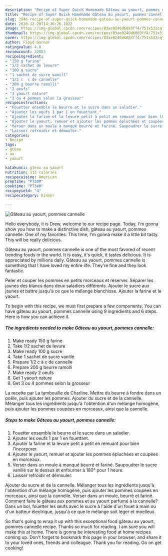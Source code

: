```yaml
---
description: "Recipe of Super Quick Homemade Gâteau au yaourt, pommes cannelle"
title: "Recipe of Super Quick Homemade Gâteau au yaourt, pommes cannelle"
slug: 2946-recipe-of-super-quick-homemade-gateau-au-yaourt-pommes-cannelle
date: 2020-12-20T14:36:26.102Z
image: https://img-global.cpcdn.com/recipes/83ae0240d6083ff4/751x532cq70/gateau-au-yaourt-pommes-cannelle-photo-principale-de-la-recette.jpg
thumbnail: https://img-global.cpcdn.com/recipes/83ae0240d6083ff4/751x532cq70/gateau-au-yaourt-pommes-cannelle-photo-principale-de-la-recette.jpg
cover: https://img-global.cpcdn.com/recipes/83ae0240d6083ff4/751x532cq70/gateau-au-yaourt-pommes-cannelle-photo-principale-de-la-recette.jpg
author: Floyd Garner
ratingvalue: 4.8
reviewcount: 32883
recipeingredient:
- "150 g farine"
- "1/2 sachet de levure"
- "100 g sucre"
- "1 sachet de sucre vanill"
- "1/2 c  c de cannelle"
- "200 g beurre ramolli"
- "2 oeufs"
- "1 yaourt nature"
- "3 ou 4 pommes selon la grosseur"
recipeinstructions:
- "Fouetter ensemble le beurre et le sucre dans un saladier."
- "Ajouter les oeufs 1 par 1 en fouettant."
- "Ajouter la farine et la levure petit à petit en remuant pour bien l&#39;incorporer."
- "Ajouter le yaourt, remuer et ajouter les pommes épluchées et coupées en morceaux."
- "Verser dans un moule à manqué beurré et fariné. Saupoudrer le sucre vanillé sur le dessus et enfourner à 180° pour 1 heure."
- "Laisser refroidir et démouler."
categories:
- Recipe
tags:
- gteau
- au
- yaourt

katakunci: gteau au yaourt 
nutrition: 113 calories
recipecuisine: American
preptime: "PT30M"
cooktime: "PT34M"
recipeyield: "4"
recipecategory: Dinner

---
```



![Gâteau au yaourt, pommes cannelle](https://img-global.cpcdn.com/recipes/83ae0240d6083ff4/751x532cq70/gateau-au-yaourt-pommes-cannelle-photo-principale-de-la-recette.jpg)

Hello everybody, it is Drew, welcome to our recipe page. Today, I'm gonna show you how to make a distinctive dish, gâteau au yaourt, pommes cannelle. One of my favorites. This time, I'm gonna make it a little bit tasty. This will be really delicious.

Gâteau au yaourt, pommes cannelle is one of the most favored of recent trending foods in the world. It is easy, it's quick, it tastes delicious. It is appreciated by millions daily. Gâteau au yaourt, pommes cannelle is something that I have loved my entire life. They're fine and they look fantastic.

Peler et couper les pommes en petits morceaux et réserver. Séparer les jaunes des blancs dans deux saladiers différents. Ajouter le sucre aux jaunes et battre jusqu&#39;à ce que le mélange blanchisse. Ajouter la farine et le yaourt.


To begin with this recipe, we must first prepare a few components. You can have gâteau au yaourt, pommes cannelle using 9 ingredients and 6 steps. Here is how you can achieve it.

<!--inarticleads1-->

##### The ingredients needed to make Gâteau au yaourt, pommes cannelle:

1. Make ready 150 g farine
1. Take 1/2 sachet de levure
1. Make ready 100 g sucre
1. Take 1 sachet de sucre vanillé
1. Prepare 1/2 c à c de cannelle
1. Prepare 200 g beurre ramolli
1. Make ready 2 oeufs
1. Get 1 yaourt nature
1. Get 3 ou 4 pommes selon la grosseur


La recette par La tambouille de Charline. Mettre du beurre à fondre dans un poêle, puis ajouter les pommes. Ajouter du sucre et de la cannelle. Mélanger tous les ingrédients jusqu&#39;à l&#39;obtention d&#39;un mélange homogène, puis ajouter les pommes coupées en morceaux, ainsi que la cannelle. 

<!--inarticleads2-->

##### Steps to make Gâteau au yaourt, pommes cannelle:

1. Fouetter ensemble le beurre et le sucre dans un saladier.
1. Ajouter les oeufs 1 par 1 en fouettant.
1. Ajouter la farine et la levure petit à petit en remuant pour bien l&#39;incorporer.
1. Ajouter le yaourt, remuer et ajouter les pommes épluchées et coupées en morceaux.
1. Verser dans un moule à manqué beurré et fariné. Saupoudrer le sucre vanillé sur le dessus et enfourner à 180° pour 1 heure.
1. Laisser refroidir et démouler.


Ajouter du sucre et de la cannelle. Mélanger tous les ingrédients jusqu&#39;à l&#39;obtention d&#39;un mélange homogène, puis ajouter les pommes coupées en morceaux, ainsi que la cannelle. Verser dans un moule, beurré et fariné. Comment faire le gâteau aux pommes et au yaourt parfumé à la cannelle? Dans un bol, fouetter les œufs avec le sucre à l&#39;aide d&#39;un fouet à main ou d&#39;un batteur électrique, jusqu&#39;à ce que le mélange soit léger et moelleux. 

So that's going to wrap it up with this exceptional food gâteau au yaourt, pommes cannelle recipe. Thanks so much for reading. I am sure you will make this at home. There is gonna be interesting food at home recipes coming up. Don't forget to bookmark this page in your browser, and share it to your loved ones, friends and colleague. Thank you for reading. Go on get cooking!
